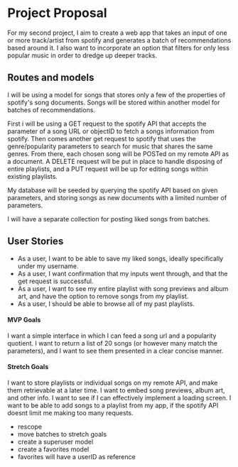 # Project Proposal

For my second project, I aim to create a web app that takes an input of one or more track/artist from spotify and generates a batch of recommendations based around it. I also want to incorporate an option that filters for only less popular music in order to dredge up deeper tracks.

## Routes and models

I will be using a model for songs that stores only a few of the properties of spotify's song documents. Songs will be stored within another model for batches of recommendations.

First i will be using a GET request to the spotify API that accepts the parameter of a song URL or objectID to fetch a songs information from spotify. Then comes another get request to spotify that uses the genre/popularity parameters to search for music that shares the same genres. From there, each chosen song will be POSTed on my remote API as a document. A DELETE request will be put in place to handle disposing of entire playlists, and a PUT request will be up for editing songs within existing playlists.

My database will be seeded by querying the spotify API based on given parameters, and storing songs as new documents with a limited number of parameters. 

I will have a separate collection for posting liked songs from batches.

## User Stories

- As a user, I want to be able to save my liked songs, ideally specifically under my username.
- As a user, I want confirmation that my inputs went through, and that the get request is successful.
- As a user, I want to see my entire playlist with song previews and album art, and have the option to remove songs from my playlist.
- As a user, I should be able to browse all of my past playlists.

#### MVP Goals

I want a simple interface in which I can feed a song url and a popularity quotient. I want to return a list of 20 songs (or however many match the parameters), and I want to see them presented in a clear concise manner.

#### Stretch Goals

I want to store playlists or individual songs on my remote API, and make them retrievable at a later time. 
I want to embed song previews, album art, and other info. 
I want to see if I can effectively implement a loading screen.
I want to be able to add songs to a playlist from my app, if the spotify API doesnt limit me making too many requests.


- rescope
- move batches to stretch goals
- create a superuser model
- create a favorites model
- favorites will have a userID as reference